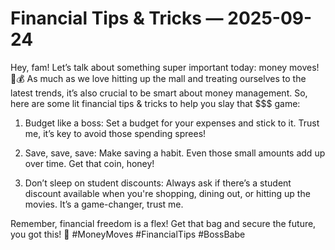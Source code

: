 # Financial Tips & Tricks — 2025-09-24

Hey, fam! Let’s talk about something super important today: money moves! 💸💰 As much as we love hitting up the mall and treating ourselves to the latest trends, it’s also crucial to be smart about money management. So, here are some lit financial tips & tricks to help you slay that $$$ game:

1. Budget like a boss: Set a budget for your expenses and stick to it. Trust me, it’s key to avoid those spending sprees!

2. Save, save, save: Make saving a habit. Even those small amounts add up over time. Get that coin, honey!

3. Don’t sleep on student discounts: Always ask if there’s a student discount available when you're shopping, dining out, or hitting up the movies. It’s a game-changer, trust me.

Remember, financial freedom is a flex! Get that bag and secure the future, you got this! 💪 #MoneyMoves #FinancialTips #BossBabe